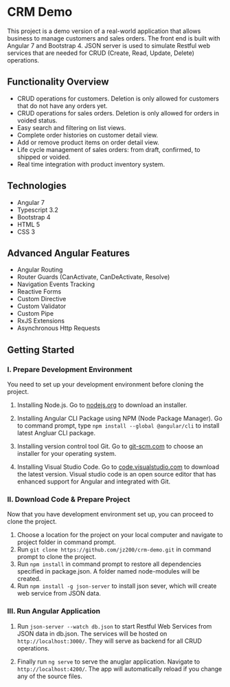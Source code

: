# CRM Demo

This project is a demo version of a real-world application that allows business to manage customers and sales orders. The front end is built with Angular 7 and Bootstrap 4. JSON server is used to simulate Restful web services that are needed for CRUD (Create, Read, Update, Delete) operations. 

## Functionality Overview

- CRUD operations for customers. Deletion is only allowed for customers that do not have any orders yet.
- CRUD operations for sales orders. Deletion is only allowed for orders in voided status.
- Easy search and filtering on list views.
- Complete order histories on customer detail view.
- Add or remove product items on order detail view.
- Life cycle management of sales orders: from draft, confirmed, to shipped or voided.
- Real time integration with product inventory system.

## Technologies

- Angular 7
- Typescript 3.2
- Bootstrap 4
- HTML 5
- CSS 3

## Advanced Angular Features

- Angular Routing
- Router Guards (CanActivate, CanDeActivate, Resolve)
- Navigation Events Tracking
- Reactive Forms
- Custom Directive
- Custom Validator
- Custom Pipe
- RxJS Extensions
- Asynchronous Http Requests

## Getting Started

### I. Prepare Development Environment
You need to set up your development environment before cloning the project.

1. Installing Node.js. Go to [nodejs.org](https://nodejs.org/en/download/) to download an installer.

2. Installing Angular CLI Package using NPM (Node Package Manager).  Go to command prompt, type 
`npm install --global @angular/cli` to install latest Angluar CLI package.

3. Installing version control tool Git. Go to [git-scm.com](https://git-scm.com/downloads) to choose an installer for your operating system.

4. Installing Visual Studio Code.  Go to [code.visualstudio.com](https://code.visualstudio.com/download) to download the latest version.  Visual studio code is an open source editor that has enhanced support for Angular and integrated with Git.

### II. Download Code & Prepare Project
Now that you have development environment set up, you can proceed to clone the project.

1. Choose a location for the project on your local computer and navigate to project folder in command prompt.
2.  Run `git clone https://github.com/jz200/crm-demo.git` in command prompt to clone the project.
3.  Run `npm install` in command prompt to restore all dependencies specified in package.json. A folder named node-modules will be created.
4.  Run `npm install -g json-server` to install json sever, which will create web service from JSON data.

### III. Run Angular Application
1.  Run `json-server --watch db.json` to start Restful Web Services from JSON data in db.json.  The services will be hosted on `http://localhost:3000/`.  They will serve as backend for all CRUD operations.

2.  Finally run `ng serve` to serve the anuglar application. Navigate to `http://localhost:4200/`. The app will automatically reload if you change any of the source files.

